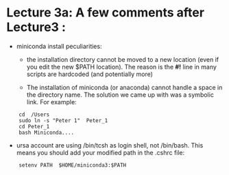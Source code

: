 # Lecture 3a:  A few comments after Lecture3 :

- miniconda install peculiarities:

  - the installation directory cannot be moved to a new location (even
    if you edit the new $PATH location). The reason is the **#!** line
    in many scripts are hardcoded (and potentially more)

  - The installation of miniconda (or anaconda) cannot handle a space
    in the directory name. The solution we came up with was a symbolic
    link. For example:

```
    cd  /Users
    sudo ln -s "Peter 1"  Peter_1
    cd Peter_1
    bash Miniconda....
```

- ursa account are using /bin/tcsh as login shell, not /bin/bash.  This means you should add your modified path in the .cshrc file:

```
	setenv PATH  $HOME/miniconda3:$PATH
```
